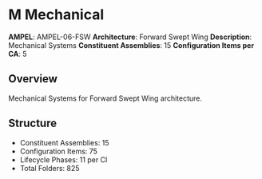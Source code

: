 # M Mechanical

**AMPEL**: AMPEL-06-FSW
**Architecture**: Forward Swept Wing
**Description**: Mechanical Systems
**Constituent Assemblies**: 15
**Configuration Items per CA**: 5

## Overview
Mechanical Systems for Forward Swept Wing architecture.

## Structure
- Constituent Assemblies: 15
- Configuration Items: 75
- Lifecycle Phases: 11 per CI
- Total Folders: 825
